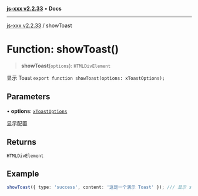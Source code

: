 [**js-xxx v2.2.33**](../README.md) • **Docs**

***

[js-xxx v2.2.33](../README.md) / showToast

# Function: showToast()

> **showToast**(`options`): `HTMLDivElement`

显示 Toast
`export function showToast(options: xToastOptions);`

## Parameters

• **options**: [`xToastOptions`](../type-aliases/xToastOptions.md)

显示配置

## Returns

`HTMLDivElement`

## Example

```ts
showToast({ type: 'success', content: '这是一个演示 Toast' }); /// 显示 success 类型的 toast
```
